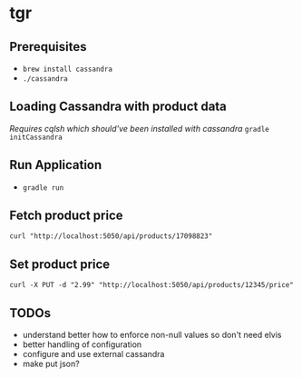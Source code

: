 # tgr

## Prerequisites
- `brew install cassandra`
- `./cassandra`

## Loading Cassandra with product data
_Requires cqlsh which should've been installed with cassandra_
`gradle initCassandra`

## Run Application
- `gradle run`

## Fetch product price
`curl "http://localhost:5050/api/products/17098823"`

## Set product price
`curl -X PUT -d "2.99" "http://localhost:5050/api/products/12345/price"`

## TODOs
- understand better how to enforce non-null values so don't need elvis
- better handling of configuration
- configure and use external cassandra
- make put json?